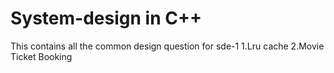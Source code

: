# System-design in C++ 

This contains all the common design question for sde-1
1.Lru cache
2.Movie Ticket Booking

